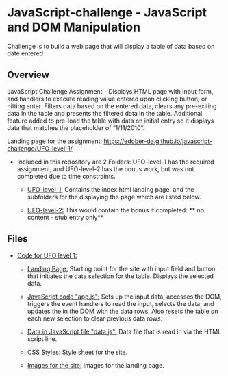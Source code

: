 # JavaScript-challenge - JavaScript and DOM Manipulation

Challenge is to build a web page that will display a table of data based on date entered


## Overview

JavaScript Challenge Assignment - Displays HTML page with input form, and handlers to execute reading value entered upon clicking button, or hitting enter. Filters data based on the entered data, clears any pre-exiting data in the table and presents the filtered data in the table.   Additional feature added to pre-load the table with data on initial entry so it displays data that matches the placeholder of “1/11/2010”.

Landing page for the assignment: https://edober-da.github.io/javascript-challenge/UFO-level-1/

* Included in this repository are 2 Folders: UFO-level-1 has the required assignment, and UFO-level-2 has the bonus work, but was not completed due to time constraints. 
   
  * [UFO-level-1:](UFO-level-1) Contains the index.html landing page, and the subfolders for the displaying the page which are listed below.  
  
  * [UFO-level-2:](UFO-level-2) This would contain the bonus if completed: ** no content - stub entry only**  


## Files

* [Code for UFO level 1:](UFO-level-1)

  * [Landing Page:](UFO-level-1/index.html) Starting point for the site with input field and button that initiates the data selection for the table. Displays the selected data. 

  * [JavaScript code "app.js":](UFO-level-1/static/js/app.js) Sets up the input data, accesses the DOM, triggers the event handlers to read the input, selects the data, and updates the <tbody> in the DOM with the data rows. Also resets the table on each new selection to clear previous data rows.  

  * [Data in JavaScript file "data.js":](UFO-level-1/static/js/data.js) Data file that is read in via the HTML script line.  

  * [CSS Styles:](UFO-level-1/static/css/style.css) Style sheet for the site. 

  * [Images for the site:](UFO-level-1/static/images) images for the landing page.
